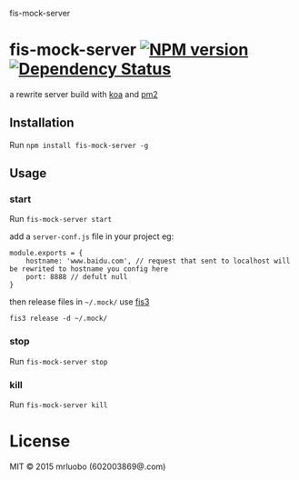 fis-mock-server
 # fis-mock-server [![NPM version][npm-image]][npm-url] [![Dependency Status][daviddm-image]][daviddm-url]
a rewrite server build with [koa](https://github.com/koajs/koa) and [pm2](https://github.com/Unitech/pm2)

 ## Installation

 Run `npm install fis-mock-server -g`

 ## Usage

### start
Run `fis-mock-server start`

add a `server-conf.js` file in your project
eg:
```
module.exports = {
    hostname: 'www.baidu.com', // request that sent to localhost will be rewrited to hostname you config here
    port: 8888 // defult null
}
```

then release files in `~/.mock/` use [fis3](https://github.com/fex-team/fis3)

`fis3 release -d ~/.mock/`

### stop
Run `fis-mock-server stop`

### kill

Run `fis-mock-server kill`




 # License
 MIT © 2015 mrluobo (602003869@.com)

 [npm-image]: https://badge.fury.io/js/fis-mock-server.svg
 [npm-url]: https://www.npmjs.com/package/fis-mock-server
 [daviddm-image]: https://david-dm.org/Mrluobo/fis-mock-server.svg?theme=shields.io
 [daviddm-url]: https://david-dm.org/Mrluobo/fis-mock-server.svg